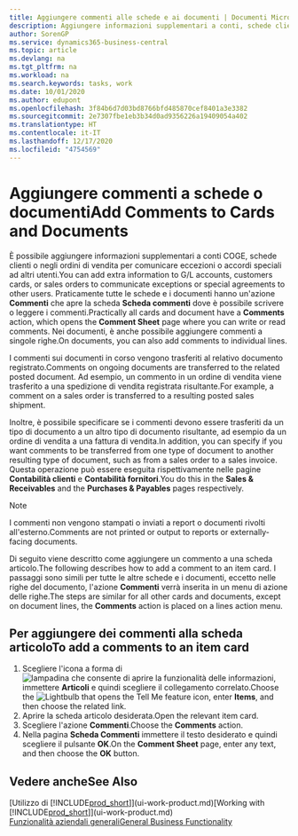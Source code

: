 ```yaml
---
title: Aggiungere commenti alle schede e ai documenti | Documenti Microsoft
description: Aggiungere informazioni supplementari a conti, schede clienti o negli ordini di vendita per comunicare gli accordi, ad esempio un metodo di consegna o dei prezzi speciali ad altri utenti.
author: SorenGP
ms.service: dynamics365-business-central
ms.topic: article
ms.devlang: na
ms.tgt_pltfrm: na
ms.workload: na
ms.search.keywords: tasks, work
ms.date: 10/01/2020
ms.author: edupont
ms.openlocfilehash: 3f84b6d7d03bd8766bfd485870cef8401a3e3382
ms.sourcegitcommit: 2e7307fbe1eb3b34d0ad9356226a19409054a402
ms.translationtype: HT
ms.contentlocale: it-IT
ms.lasthandoff: 12/17/2020
ms.locfileid: "4754569"
---
```

# <a name="add-comments-to-cards-and-documents"></a><span data-ttu-id="dbe6c-103">Aggiungere commenti a schede o documenti</span><span class="sxs-lookup"><span data-stu-id="dbe6c-103">Add Comments to Cards and Documents</span></span>
<span data-ttu-id="dbe6c-104">È possibile aggiungere informazioni supplementari a conti COGE, schede clienti o negli ordini di vendita per comunicare eccezioni o accordi speciali ad altri utenti.</span><span class="sxs-lookup"><span data-stu-id="dbe6c-104">You can add extra information to G/L accounts, customers cards, or sales orders to communicate exceptions or special agreements to other users.</span></span>
<span data-ttu-id="dbe6c-105">Praticamente tutte le schede e i documenti hanno un'azione **Commenti** che apre la scheda **Scheda commenti** dove è possibile scrivere o leggere i commenti.</span><span class="sxs-lookup"><span data-stu-id="dbe6c-105">Practically all cards and document have a **Comments** action, which opens the **Comment Sheet** page where you can write or read comments.</span></span> <span data-ttu-id="dbe6c-106">Nei documenti, è anche possibile aggiungere commenti a singole righe.</span><span class="sxs-lookup"><span data-stu-id="dbe6c-106">On documents, you can also add comments to individual lines.</span></span>

<span data-ttu-id="dbe6c-107">I commenti sui documenti in corso vengono trasferiti al relativo documento registrato.</span><span class="sxs-lookup"><span data-stu-id="dbe6c-107">Comments on ongoing documents are transferred to the related posted document.</span></span> <span data-ttu-id="dbe6c-108">Ad esempio, un commento in un ordine di vendita viene trasferito a una spedizione di vendita registrata risultante.</span><span class="sxs-lookup"><span data-stu-id="dbe6c-108">For example, a comment on a sales order is transferred to a resulting posted sales shipment.</span></span>

<span data-ttu-id="dbe6c-109">Inoltre, è possibile specificare se i commenti devono essere trasferiti da un tipo di documento a un altro tipo di documento risultante, ad esempio da un ordine di vendita a una fattura di vendita.</span><span class="sxs-lookup"><span data-stu-id="dbe6c-109">In addition, you can specify if you want comments to be transferred from one type of document to another resulting type of document, such as from a sales order to a sales invoice.</span></span> <span data-ttu-id="dbe6c-110">Questa operazione può essere eseguita rispettivamente nelle pagine **Contabilità clienti** e **Contabilità fornitori**.</span><span class="sxs-lookup"><span data-stu-id="dbe6c-110">You do this in the **Sales & Receivables** and the **Purchases & Payables** pages respectively.</span></span>

> [!NOTE]
> <span data-ttu-id="dbe6c-111">I commenti non vengono stampati o inviati a report o documenti rivolti all'esterno.</span><span class="sxs-lookup"><span data-stu-id="dbe6c-111">Comments are not printed or output to reports or externally-facing documents.</span></span>

<span data-ttu-id="dbe6c-112">Di seguito viene descritto come aggiungere un commento a una scheda articolo.</span><span class="sxs-lookup"><span data-stu-id="dbe6c-112">The following describes how to add a comment to an item card.</span></span> <span data-ttu-id="dbe6c-113">I passaggi sono simili per tutte le altre schede e i documenti, eccetto nelle righe del documento, l'azione **Commenti** verrà inserita in un menu di azione delle righe.</span><span class="sxs-lookup"><span data-stu-id="dbe6c-113">The steps are similar for all other cards and documents, except on document lines, the **Comments** action is placed on a lines action menu.</span></span>

## <a name="to-add-a-comments-to-an-item-card"></a><span data-ttu-id="dbe6c-114">Per aggiungere dei commenti alla scheda articolo</span><span class="sxs-lookup"><span data-stu-id="dbe6c-114">To add a comments to an item card</span></span>
1. <span data-ttu-id="dbe6c-115">Scegliere l'icona a forma di ![lampadina che consente di aprire la funzionalità delle informazioni](media/ui-search/search_small.png "Informazioni sull'operazione che si desidera eseguire"), immettere **Articoli** e quindi scegliere il collegamento correlato.</span><span class="sxs-lookup"><span data-stu-id="dbe6c-115">Choose the ![Lightbulb that opens the Tell Me feature](media/ui-search/search_small.png "Tell me what you want to do") icon, enter **Items**, and then choose the related link.</span></span>
2. <span data-ttu-id="dbe6c-116">Aprire la scheda articolo desiderata.</span><span class="sxs-lookup"><span data-stu-id="dbe6c-116">Open the relevant item card.</span></span>
3. <span data-ttu-id="dbe6c-117">Scegliere l'azione **Commenti**.</span><span class="sxs-lookup"><span data-stu-id="dbe6c-117">Choose the **Comments** action.</span></span>
4. <span data-ttu-id="dbe6c-118">Nella pagina **Scheda Commenti** immettere il testo desiderato e quindi scegliere il pulsante **OK**.</span><span class="sxs-lookup"><span data-stu-id="dbe6c-118">On the **Comment Sheet** page, enter any text, and then choose the **OK** button.</span></span>

## <a name="see-also"></a><span data-ttu-id="dbe6c-119">Vedere anche</span><span class="sxs-lookup"><span data-stu-id="dbe6c-119">See Also</span></span>
<span data-ttu-id="dbe6c-120">[Utilizzo di [!INCLUDE[prod_short](includes/prod_short.md)]](ui-work-product.md)</span><span class="sxs-lookup"><span data-stu-id="dbe6c-120">[Working with [!INCLUDE[prod_short](includes/prod_short.md)]](ui-work-product.md)</span></span>  
[<span data-ttu-id="dbe6c-121">Funzionalità aziendali generali</span><span class="sxs-lookup"><span data-stu-id="dbe6c-121">General Business Functionality</span></span>](ui-across-business-areas.md)
